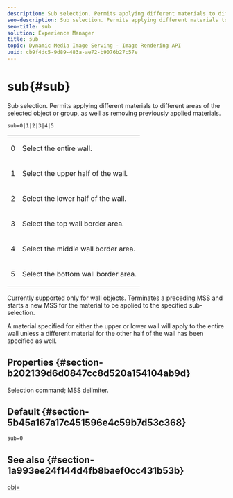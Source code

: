 ```yaml
---
description: Sub selection. Permits applying different materials to different areas of the selected object or group, as well as removing previously applied materials.
seo-description: Sub selection. Permits applying different materials to different areas of the selected object or group, as well as removing previously applied materials.
seo-title: sub
solution: Experience Manager
title: sub
topic: Dynamic Media Image Serving - Image Rendering API
uuid: cb9f4dc5-9d89-483a-ae72-b9076b27c57e
---
```


# sub{#sub}

Sub selection. Permits applying different materials to different areas of the selected object or group, as well as removing previously applied materials.

 `sub=0|1|2|3|4|5`

<table id="simpletable_F6BF91BD2C4B47BF8A28032E392D37F0"> 
 <tr class="strow"> 
  <td class="stentry"> <p>0 </p> </td> 
  <td class="stentry"> <p>Select the entire wall. </p> </td> 
 </tr> 
 <tr class="strow"> 
  <td class="stentry"> <p>1 </p> </td> 
  <td class="stentry"> <p>Select the upper half of the wall. </p> </td> 
 </tr> 
 <tr class="strow"> 
  <td class="stentry"> <p>2 </p> </td> 
  <td class="stentry"> <p>Select the lower half of the wall. </p> </td> 
 </tr> 
 <tr class="strow"> 
  <td class="stentry"> <p>3 </p> </td> 
  <td class="stentry"> <p>Select the top wall border area. </p> </td> 
 </tr> 
 <tr class="strow"> 
  <td class="stentry"> <p>4 </p> </td> 
  <td class="stentry"> <p>Select the middle wall border area. </p> </td> 
 </tr> 
 <tr class="strow"> 
  <td class="stentry"> <p>5 </p> </td> 
  <td class="stentry"> <p>Select the bottom wall border area. </p> </td> 
 </tr> 
</table>

Currently supported only for wall objects. Terminates a preceding MSS and starts a new MSS for the material to be applied to the specified sub-selection.

A material specified for either the upper or lower wall will apply to the entire wall unless a different material for the other half of the wall has been specified as well.

## Properties {#section-b202139d6d0847cc8d520a154104ab9d}

Selection command; MSS delimiter.

## Default {#section-5b45a167a17c451596e4c59b7d53c368}

`sub=0`

## See also {#section-1a993ee24f144d4fb8baef0cc431b53b}

[obj=](../../../../../ir-api/http-protocol/image-rendering-api-ref/c-ir-http-protocol-ref/c-ir-http-protocol-command-reference/r-ir-obj.md#reference-31e7dac7931b4e0eb3c7589f120a1e6a) 
